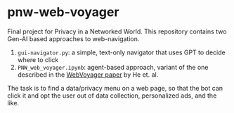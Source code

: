 # pnw-web-voyager

Final project for Privacy in a Networked World. This repository contains two Gen-AI based approaches to web-navigation.

1. `gui-navigator.py`: a simple, text-only navigator that uses GPT to decide where to click
2. `PNW_web_voyager.ipynb`: agent-based approach, variant of the one described in the [WebVoyager paper](https://arxiv.org/abs/2401.13919) by He et. al.

The task is to find a data/privacy menu on a web page, so that the bot can click it and opt the user out of data collection, personalized ads, and the like.
